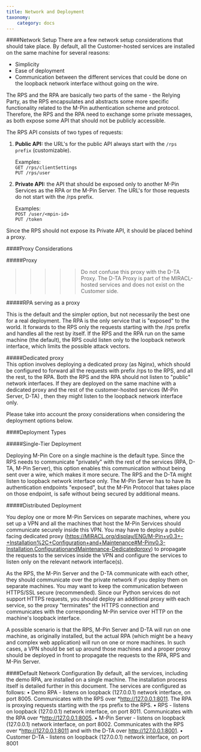 ```yaml
---
title: Network and Deployment
taxonomy:
    category: docs
---
```

####Network Setup
There are a few network setup considerations that should take place. By default, all the Customer-hosted services are installed on the same machine for several reasons:   

+ Simplicity   
+ Ease of deployment   
+ Communication between the different services that could be done on the loopback network interface without going on the wire.   

The RPS and the RPA are basically two parts of the same - the Relying Party, as the RPS encapsulates and abstracts some more specific functionality related to the M-Pin authentication scheme and protocol. Therefore, the RPS and the RPA need to exchange some private messages, as both expose some API that should not be publicly accessible.   

The RPS API consists of two types of requests:   

1.	**Public API:** the URL's for the public API always start with the `/rps prefix` (customizable).   

    Examples:   
    `GET /rps/clientSettings`   
    `PUT /rps/user`   

2.	**Private API:** the API that should be exposed only to another M-Pin Services as the RPA or the M-Pin Server. The URL's for those requests do not start with the /rps prefix.   

    Examples:   
    `POST /user/<mpin-id>`   
    `PUT /token`     

Since the RPS should not expose its Private API, it should be placed behind a proxy.   

####Proxy Considerations

#####Proxy

>>>>>Do not confuse this proxy with the D-TA Proxy. The D-TA Proxy is part of the MIRACL-hosted services and does not exist on the Customer side.

#####RPA serving as a proxy   

This is the default and the simpler option, but not necessarily the best one for a real deployment. The RPA is the only service that is "exposed" to the world. It forwards to the RPS only the requests starting with the /rps prefix and handles all the rest by itself. If the RPS and the RPA run on the same machine (the default), the RPS could listen only to the loopback network interface, which limits the possible attack vectors.   

#####Dedicated proxy   
This option involves deploying a dedicated proxy (as Nginx), which should be configured to forward all the requests with prefix /rps to the RPS, and all the rest, to the RPA. Both the RPS and the RPA should not listen to "public" network interfaces. If they are deployed on the same machine with a dedicated proxy and the rest of the customer-hosted services (M-Pin Server, D-TA) , then they might listen to the loopback network interface only.   

Please take into account the proxy considerations when considering the deployment options below.   

####Deployment Types   

#####Single-Tier Deployment   

Deploying M-Pin Core on a single machine is the default type. Since the RPS needs to communicate "privately" with the rest of the services (RPA, D-TA, M-Pin Server), this option enables this communication without being sent over a wire, which makes it more secure. The RPS and the D-TA might listen to loopback network interface only. The M-Pin Server has to have its authentication endpoints "exposed", but the M-Pin Protocol that takes place on those endpoint, is safe without being secured by additional means.   

#####Distributed Deployment   

You deploy one or more M-Pin Services on separate machines, where you set up a VPN and all the machines that host the M-Pin Services should communicate securely inside this VPN. You may have to deploy a public facing dedicated proxy (https://MIRACL.org/display/ENG/M-Pin+v0.3+-+Installation%2C+Configuration+and+Maintenance#M-Pinv0.3-Installation,ConfigurationandMaintenance-Dedicatedproxy) to propagate the requests to the services inside the VPN and configure the services to listen only on the relevant network interface(s).   

As the RPS, the M-Pin Server and the D-TA communicate with each other, they should communicate over the private network if you deploy them on separate machines. You may want to keep the communication between HTTPS/SSL secure (recommended).  Since our Python services do not support HTTPS requests, you should deploy an additional proxy with each service, so the proxy "terminates" the HTTPS connection and communicates with the corresponding M-Pin service over HTTP on the machine's loopback interface.   

A possible scenario is that the RPS, M-Pin Server and D-TA will run on one machine, as originally installed, but the actual RPA (which might be a heavy and complex web application) will run on one or more machines. In such cases, a VPN should be set up around those machines and a proper proxy should be deployed in front to propagate the requests to the RPA, RPS and M-Pin Server.   

####Default Network Configuration
By default, all the services, including the demo RPA, are installed on a single machine. The installation process itself is detailed further in this document. The services are configured as follows:
•	Demo RPA - listens on loopback (127.0.0.1) network interface, on port 8005. Communicates with the RPS over *http://127.0.0.1:8011. The RPA is proxying requests starting with the rps prefix to the RPS.
•	RPS - listens on loopback (127.0.0.1) network interface, on port 8011. Communicates with the RPA over *http://127.0.0.1:8005.
•	M-Pin Server - listens on loopback (127.0.0.1) network interface, on port 8002. Communicates with the RPS over *http://127.0.0.1:8011 and with the D-TA over http://127.0.0.1:8001.
•	Customer D-TA - listens on loopback (127.0.0.1) network interface, on port 8001
